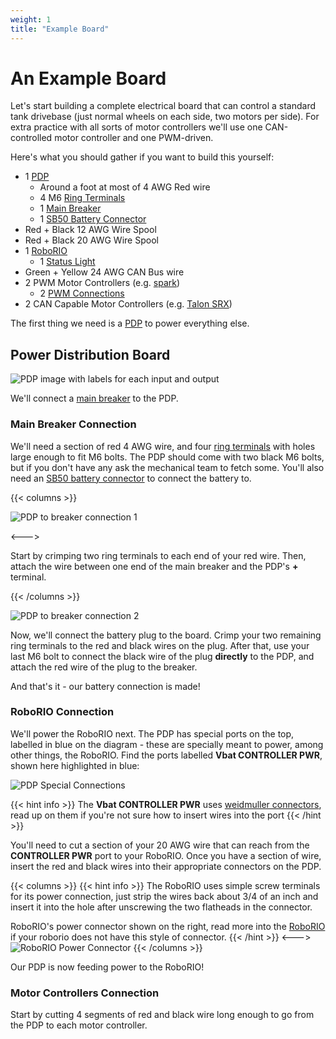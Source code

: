 ```yaml
---
weight: 1
title: "Example Board"
---
```


# An Example Board

Let's start building a complete electrical board that can control a standard tank drivebase (just normal wheels on each side, two motors per side).
For extra practice with all sorts of motor controllers we'll use one CAN-controlled motor controller and one PWM-driven.

Here's what you should gather if you want to build this yourself:
 * 1 [PDP](/electrical-book/docs/reference/modules/pdp)
   * Around a foot at most of 4 AWG Red wire
   * 4 M6 [Ring Terminals](/electrical-book/docs/reference/wiring/ring)
   * 1 [Main Breaker](/electrical-book/docs/reference/modules/mainbreaker)
   * 1 [SB50 Battery Connector](/electrical-book/docs/reference/wiring/sb50)
 * Red + Black 12 AWG Wire Spool
 * Red + Black 20 AWG Wire Spool
 * 1 [RoboRIO](/electrical-book/docs/reference/modules/roborio)
   * 1 [Status Light](/electrical-book/docs/reference/modules/rsl)
 * Green + Yellow 24 AWG CAN Bus wire
 * 2 PWM Motor Controllers (e.g. [spark](/electrical-book/docs/reference/motorcon/spark))
   * 2 [PWM Connections](/electrical-book/docs/reference/wiring/dupont)
 * 2 CAN Capable Motor Controllers (e.g. [Talon SRX](/electrical-book/docs/reference/motorcon/talonsrx))

The first thing we need is a [PDP](/electrical-book/docs/reference/modules/pdp) to power everything else.

## Power Distribution Board

![PDP image with labels for each input and output](/electrical-book/img/modules/pdp_overview.png#center)


We'll connect a [main breaker](/electrical-book/docs/reference/modules/mainbreaker) to the PDP.

### Main Breaker Connection

We'll need a section of red 4 AWG wire, and four [ring terminals](/electrical-book/docs/reference/wiring/ring) with holes large enough to fit M6 bolts.
The PDP should come with two black M6 bolts, but if you don't have any ask the mechanical team to fetch some.
You'll also need an [SB50 battery connector](/electrical-book/docs/reference/wiring/sb50) to connect the battery to.

{{< columns >}}

![PDP to breaker connection 1](/electrical-book/img/pdp_main_conn.png#center)

<--->

Start by crimping two ring terminals to each end of your red wire.
Then, attach the wire between one end of the main breaker and the PDP's **+** terminal.

{{< /columns >}}

![PDP to breaker connection 2](/electrical-book/img/pdptobrkr.jpg#center)

Now, we'll connect the battery plug to the board.
Crimp your two remaining ring terminals to the red and black wires on the plug.
After that, use your last M6 bolt to connect the black wire of the plug **directly** to the PDP, and attach the red wire of the plug to the breaker.

And that's it - our battery connection is made!

### RoboRIO Connection
We'll power the RoboRIO next.
The PDP has special ports on the top, labelled in blue on the diagram - these are specially meant to power, among other things, the RoboRIO.
Find the ports labelled **Vbat CONTROLLER PWR**, shown here highlighted in blue:

![PDP Special Connections](/electrical-book/img/build/pdp_special.png#center)

{{< hint info >}}
The **Vbat CONTROLLER PWR** uses [weidmuller connectors](/electrical-book/docs/reference/wiring/weidmuller), read up on them if you're not sure how to insert wires into the port
{{< /hint >}}

You'll need to cut a section of your 20 AWG wire that can reach from the **CONTROLLER PWR** port to your RoboRIO.
Once you have a section of wire, insert the red and black wires into their appropriate connectors on the PDP.

{{< columns >}}
{{< hint info >}}
The RoboRIO uses simple screw terminals for its power connection, just strip the wires back about 3/4 of an inch and insert it into the hole after unscrewing the two flatheads in the connector.

RoboRIO's power connector shown on the right, read more into the [RoboRIO](/electrical-book/docs/reference/modules/roborio) if your roborio does not have this style of connector.
{{< /hint >}}
<--->
![RoboRIO Power Connector](/electrical-book/img/build/roborio_pwr_conn.jpg#center)
{{< /columns >}}

Our PDP is now feeding power to the RoboRIO!

### Motor Controllers Connection
Start by cutting 4 segments of red and black wire long enough to go from the PDP to each motor controller.
